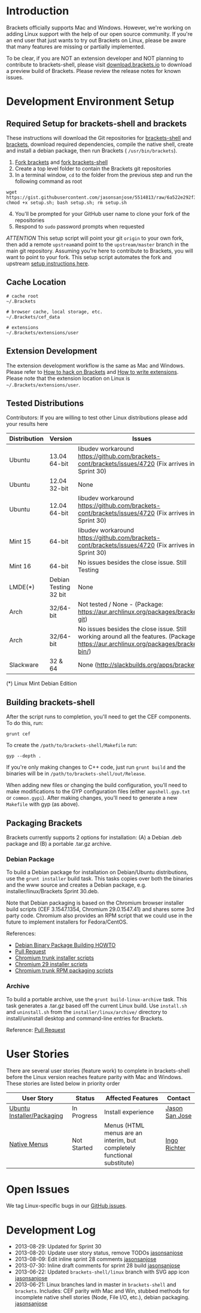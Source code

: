 Introduction
====

Brackets officially supports Mac and Windows. However, we're working on adding Linux support with the help of our open source community. If you're an end user that just wants to try out Brackets on Linux, please be aware that many features are missing or partially implemented.

To be clear, if you are NOT an extension developer and NOT planning to contribute to brackets-shell, please visit [download.brackets.io](http://download.brackets.io) to download a preview build of Brackets. Please review the release notes for known issues.

Development Environment Setup
====

Required Setup for brackets-shell and brackets
----

These instructions will download the Git repositories for [brackets-shell](https://github.com/brackets-cont/brackets-shell) and [brackets](https://github.com/brackets-cont/brackets), download required dependencies, compile the native shell, create and install a debian package, then run Brackets ( `/usr/bin/brackets`).

1. [Fork brackets](https://github.com/brackets-cont/brackets/fork) and [fork brackets-shell](https://github.com/brackets-cont/brackets-shell/fork) 
2. Create a top level folder to contain the Brackets git repositories
3. In a terminal window, ``cd`` to the folder from the previous step and run the following command as root
```shell
wget https://gist.githubusercontent.com/jasonsanjose/5514813/raw/6a522e292f37256b42b697b6da5015e43a6fc2e6/setup.sh; chmod +x setup.sh; bash setup.sh; rm setup.sh
```
4. You'll be prompted for your GitHub user name to clone your fork of the repositories
5. Respond to ``sudo`` password prompts when requested

*ATTENTION* This setup script will point your git ``origin`` to your own fork, then add a remote ``upstream``and point to the ``upstream/master`` branch in the main git repository. Assuming you're here to contribute to Brackets, you will want to point to your fork. This setup script automates the fork and upstream [setup instructions here](https://github.com/brackets-cont/brackets/wiki/How-to-Hack-on-Brackets#setting-up-your-dev-environment).

Cache Location
----

```
# cache root
~/.Brackets

# browser cache, local storage, etc.
~/.Brackets/cef_data

# extensions
~/.Brackets/extensions/user
```

Extension Development
----

The extension development workflow is the same as Mac and Windows. Please refer to [How to hack on Brackets](https://github.com/brackets-cont/brackets/wiki/How-to-Hack-on-Brackets) and [How to write extensions](https://github.com/brackets-cont/brackets/wiki/How%20to%20write%20extensions). Please note that the extension location on Linux is ``~/.Brackets/extensions/user``.

Tested Distributions
----

Contributors: If you are willing to test other Linux distributions please add your results here

| Distribution | Version | Issues |
| ------------ | ------- | ----- |
| Ubuntu | 13.04 64-bit | libudev workaround https://github.com/brackets-cont/brackets/issues/4720 (Fix arrives in Sprint 30) |
| Ubuntu | 12.04 32-bit | None |
| Ubuntu | 12.04 64-bit | libudev workaround https://github.com/brackets-cont/brackets/issues/4720 (Fix arrives in Sprint 30) |
| Mint 15 | 64-bit | libudev workaround https://github.com/brackets-cont/brackets/issues/4720 (Fix arrives in Sprint 30) |
| Mint 16 | 64-bit | No issues besides the close issue. Still Testing |
|LMDE(*) | Debian Testing 32 bit |None|
| Arch | 32/64-bit | Not tested / None - (Package: https://aur.archlinux.org/packages/brackets-git) |
| Arch | 32/64-bit | No issues besides the close issue. Still working around all the features. (Package: https://aur.archlinux.org/packages/brackets-bin/)
| Slackware | 32 & 64 | None (http://slackbuilds.org/apps/brackets/) |

(*) Linux Mint Debian Edition

Building brackets-shell
----

After the script runs to completion, you'll need to get the CEF components. To do this, run:

```
grunt cef
```

To create the `/path/to/brackets-shell/Makefile` run:

```
gyp --depth .
```

If you're only making changes to C++ code, just run `grunt build` and the binaries will be in `/path/to/brackets-shell/out/Release`. 

When adding new files or changing the build configuration, you'll need to make modifications to the GYP configuration files (either `appshell.gyp.txt` or `common.gypi`). After making changes, you'll need to generate a new `Makefile` with gyp (as above).

Packaging Brackets
----

Brackets currently supports 2 options for installation: (A) a Debian .deb package and (B) a portable .tar.gz archive.

### Debian Package

To build a Debian package for installation on Debian/Ubuntu distributions, use the `grunt installer` build task. This tasks copies over both the binaries and the www source and creates a Debian package, e.g. installer/linux/Brackets Sprint 30.deb.

Note that Debian packaging is based on the Chromium browser installer build scripts (CEF 3.1547.1354, Chromium 29.0.1547.41) and shares some 3rd party code. Chromium also provides an RPM script that we could use in the future to implement installers for Fedora/CentOS.

References:
* [Debian Binary Package Building HOWTO](http://tldp.org/HOWTO/html_single/Debian-Binary-Package-Building-HOWTO/)
* [Pull Request](https://github.com/brackets-cont/brackets-shell/pull/297)
* [Chromium trunk installer scripts](http://src.chromium.org/viewvc/chrome/trunk/src/chrome/installer/linux/)
* [Chromium 29 installer scripts](http://src.chromium.org/viewvc/chrome/trunk/src/chrome/installer/linux/?pathrev=214890)
* [Chromium trunk RPM packaging scripts](http://src.chromium.org/viewvc/chrome/trunk/src/chrome/installer/linux/rpm/)

### Archive

To build a portable archive, use the `grunt build-linux-archive` task. This task generates a .tar.gz based off the current Linux build. Use `install.sh` and `uninstall.sh` from the `installer/linux/archive/` directory to install/uninstall desktop and command-line entries for Brackets.

Reference: [Pull Request](https://github.com/brackets-cont/brackets-shell/pull/433)

User Stories
====

There are several user stories (feature work) to complete in brackets-shell before the Linux version reaches feature parity with Mac and Windows. These stories are listed below in priority order

| User Story | Status | Affected Features | Contact |
| ---------- | ------ | ----------------- | ------- |
| [Ubuntu Installer/Packaging](https://trello.com/c/ZoCPy6mD) | In Progress | Install experience | [Jason San Jose](http://github.com/jasonsanjose) |
| [Native Menus](https://trello.com/c/WMB6vtwO) | Not Started | Menus (HTML menus are an interim, but completely functional substitute) | [Ingo Richter](http://github.com/ingorichter)|

Open Issues
====

We tag Linux-specific bugs in our [GitHub issues](https://github.com/brackets-cont/brackets/issues?labels=Linux+only&page=1&state=open).

Development Log
====
* 2013-08-29: Updated for Sprint 30
* 2013-08-20: Update user story status, remove TODOs [jasonsanjose](http://github.com/jasonsanjose)
* 2013-08-09: Edit inline sprint 28 comments [jasonsanjose](http://github.com/jasonsanjose)
* 2013-07-30: Inline draft comments for sprint 28 build [jasonsanjose](http://github.com/jasonsanjose)
* 2013-06-22: Updated ``brackets-shell/linux`` branch with SVG app icon [jasonsanjose](http://github.com/jasonsanjose)
* 2013-06-21: Linux branches land in master in ``brackets-shell`` and ``brackets``. Includes: CEF parity with Mac and Win, stubbed methods for incomplete native shell stories (Node, File I/O, etc.), debian packaging. [jasonsanjose](http://github.com/jasonsanjose)